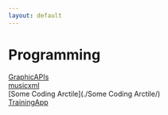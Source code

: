 ```yaml
---
layout: default
---
```

# Programming

[GraphicAPIs](./GraphicAPIs/)  
[musicxml](./musicxml/)  
[Some Coding Arctile](./Some Coding Arctile/)  
[TrainingApp](./TrainingApp/)  